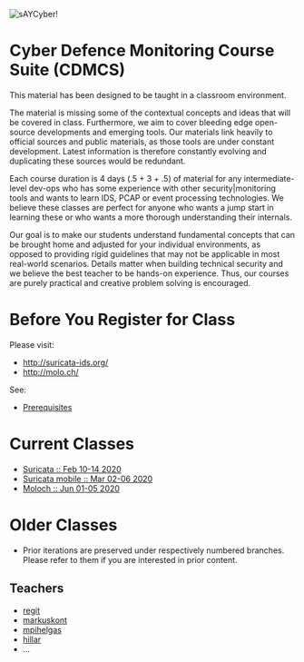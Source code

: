 ![sAYCyber!](/saynomore.png)

# Cyber Defence Monitoring Course Suite (CDMCS)

This material has been designed to be taught in a classroom environment.

The material is missing some of the contextual concepts and ideas that will be covered in class. Furthermore, we aim to cover bleeding edge open-source developments and emerging tools. Our materials link heavily to official sources and public materials, as those tools are under constant development. Latest information is therefore constantly evolving and duplicating these sources would be redundant.

Each course duration is 4 days (.5 + 3 + .5) of material for any intermediate-level dev-ops who has some experience with other security|monitoring tools and wants to learn IDS, PCAP or event processing technologies. We believe these classes are perfect for anyone who wants a jump start in learning these or who wants a more thorough understanding their internals.

Our goal is to make our students understand fundamental concepts that can be brought home and adjusted for your individual environments, as opposed to providing rigid guidelines that may not be applicable in most real-world scenarios. Details matter when building technical security and we believe the best teacher to be hands-on experience. Thus, our courses are purely practical and creative problem solving is encouraged.

# Before You Register for Class

Please visit:

 * http://suricata-ids.org/
 * http://molo.ch/

See:
  * [Prerequisites](prerequisites/)

# Current Classes

 * [Suricata :: Feb 10-14 2020](/Suricata/)
 * [Suricata mobile :: Mar 02-06 2020](/Suricata/)
 * [Moloch :: Jun 01-05 2020](/Moloch/)

# Older Classes

 * Prior iterations are preserved under respectively numbered branches. Please refer to them if you are interested in prior content.

## Teachers

 * [regit](https://github.com/regit)
 * [markuskont](https://github.com/markuskont)
 * [mpihelgas](https://github.com/mpihelgas)
 * [hillar](https://github.com/hillar)
 * ...

